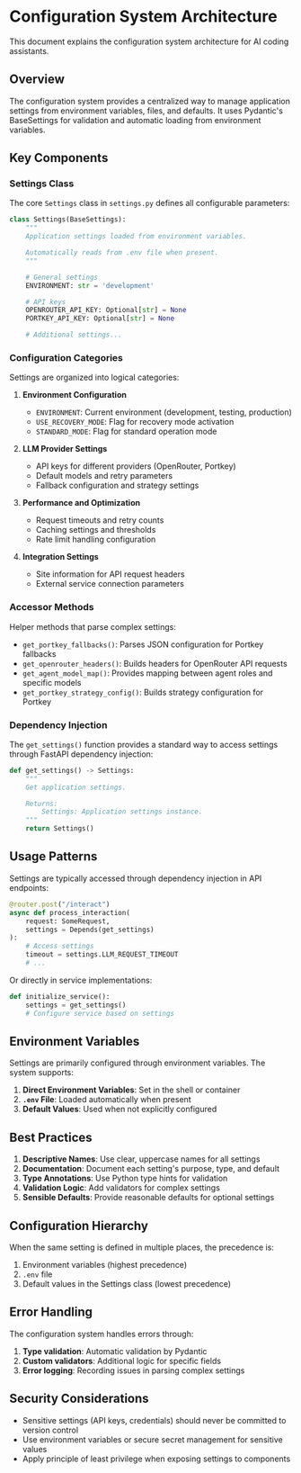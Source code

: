 # Configuration System Architecture

This document explains the configuration system architecture for AI coding assistants.

## Overview

The configuration system provides a centralized way to manage application settings from environment variables, files, and defaults. It uses Pydantic's BaseSettings for validation and automatic loading from environment variables.

## Key Components

### Settings Class

The core `Settings` class in `settings.py` defines all configurable parameters:

```python
class Settings(BaseSettings):
    """
    Application settings loaded from environment variables.

    Automatically reads from .env file when present.
    """

    # General settings
    ENVIRONMENT: str = 'development'

    # API keys
    OPENROUTER_API_KEY: Optional[str] = None
    PORTKEY_API_KEY: Optional[str] = None

    # Additional settings...
```

### Configuration Categories

Settings are organized into logical categories:

1. **Environment Configuration**

   - `ENVIRONMENT`: Current environment (development, testing, production)
   - `USE_RECOVERY_MODE`: Flag for recovery mode activation
   - `STANDARD_MODE`: Flag for standard operation mode

2. **LLM Provider Settings**

   - API keys for different providers (OpenRouter, Portkey)
   - Default models and retry parameters
   - Fallback configuration and strategy settings

3. **Performance and Optimization**

   - Request timeouts and retry counts
   - Caching settings and thresholds
   - Rate limit handling configuration

4. **Integration Settings**
   - Site information for API request headers
   - External service connection parameters

### Accessor Methods

Helper methods that parse complex settings:

- `get_portkey_fallbacks()`: Parses JSON configuration for Portkey fallbacks
- `get_openrouter_headers()`: Builds headers for OpenRouter API requests
- `get_agent_model_map()`: Provides mapping between agent roles and specific models
- `get_portkey_strategy_config()`: Builds strategy configuration for Portkey

### Dependency Injection

The `get_settings()` function provides a standard way to access settings through FastAPI dependency injection:

```python
def get_settings() -> Settings:
    """
    Get application settings.

    Returns:
        Settings: Application settings instance.
    """
    return Settings()
```

## Usage Patterns

Settings are typically accessed through dependency injection in API endpoints:

```python
@router.post("/interact")
async def process_interaction(
    request: SomeRequest,
    settings = Depends(get_settings)
):
    # Access settings
    timeout = settings.LLM_REQUEST_TIMEOUT
    # ...
```

Or directly in service implementations:

```python
def initialize_service():
    settings = get_settings()
    # Configure service based on settings
```

## Environment Variables

Settings are primarily configured through environment variables. The system supports:

1. **Direct Environment Variables**: Set in the shell or container
2. **`.env` File**: Loaded automatically when present
3. **Default Values**: Used when not explicitly configured

## Best Practices

1. **Descriptive Names**: Use clear, uppercase names for all settings
2. **Documentation**: Document each setting's purpose, type, and default
3. **Type Annotations**: Use Python type hints for validation
4. **Validation Logic**: Add validators for complex settings
5. **Sensible Defaults**: Provide reasonable defaults for optional settings

## Configuration Hierarchy

When the same setting is defined in multiple places, the precedence is:

1. Environment variables (highest precedence)
2. `.env` file
3. Default values in the Settings class (lowest precedence)

## Error Handling

The configuration system handles errors through:

1. **Type validation**: Automatic validation by Pydantic
2. **Custom validators**: Additional logic for specific fields
3. **Error logging**: Recording issues in parsing complex settings

## Security Considerations

- Sensitive settings (API keys, credentials) should never be committed to version control
- Use environment variables or secure secret management for sensitive values
- Apply principle of least privilege when exposing settings to components
